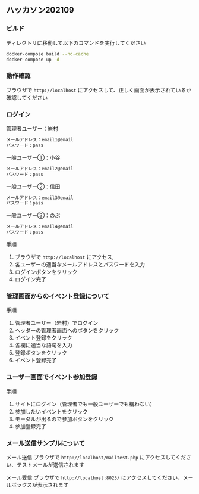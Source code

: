 ## ハッカソン202109

### ビルド

ディレクトリに移動して以下のコマンドを実行してください

```bash
docker-compose build --no-cache
docker-compose up -d
```

### 動作確認

ブラウザで `http://localhost` にアクセスして、正しく画面が表示されているか確認してください

### ログイン

管理者ユーザー：岩村
```bash
メールアドレス：email1@email
パスワード：pass
```

一般ユーザー①：小谷
```bash
メールアドレス：email2@email
パスワード：pass
```

一般ユーザー②：信田
```bash
メールアドレス：email3@email
パスワード：pass
```

一般ユーザー③：のぶ
```bash
メールアドレス：email4@email
パスワード：pass
```

手順
1. ブラウザで `http://localhost` にアクセス,
2. 各ユーザーの適当なメールアドレスとパスワードを入力
3. ログインボタンをクリック
4. ログイン完了

### 管理画面からのイベント登録について

手順
1. 管理者ユーザー（岩村）でログイン
2. ヘッダーの管理者画面へのボタンをクリック
3. イベント登録をクリック
4. 各欄に適当な語句を入力
5. 登録ボタンをクリック
6. イベント登録完了


### ユーザー画面でイベント参加登録

手順
1. サイトにログイン（管理者でも一般ユーザーでも構わない）
2. 参加したいイベントをクリック
3. モーダルが出るので参加ボタンをクリック
4. 参加登録完了


### メール送信サンプルについて

メール送信
ブラウザで `http://localhost/mailtest.php` にアクセスしてください、テストメールが送信されます

メール受信
ブラウザで `http://localhost:8025/` にアクセスしてください、メールボックスが表示されます
